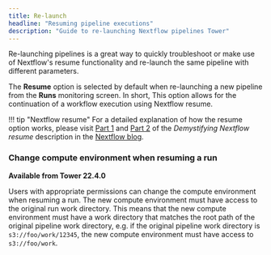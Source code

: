 ```yaml
---
title: Re-launch
headline: "Resuming pipeline executions"
description: "Guide to re-launching Nextflow pipelines Tower"
---
```


Re-launching pipelines is a great way to quickly troubleshoot or make use of Nextflow's resume functionality and re-launch the same pipeline with different parameters.

The **Resume** option is selected by default when re-launching a new pipeline from the **Runs** monitoring screen. In short, This option allows for the continuation of a workflow execution using Nextflow resume.

<!-- prettier-ignore -->
!!! tip "Nextflow resume"
    For a detailed explanation of how the resume option works, please visit [Part 1](https://www.nextflow.io/blog/2019/demystifying-nextflow-resume.html) and [Part 2](https://www.nextflow.io/blog/2019/troubleshooting-nextflow-resume.html) of the _Demystifying Nextflow resume_ description in the [Nextflow blog](https://www.nextflow.io/blog.html).

### Change compute environment when resuming a run

**Available from Tower 22.4.0**

Users with appropriate permissions can change the compute environment when resuming a run. The new compute environment must have access to the original run work directory. This means that the new compute environment must have a work directory that matches the root path of the original pipeline work directory, e.g. if the original pipeline work directory is `s3://foo/work/12345`, the new compute environment must have access to `s3://foo/work`.
